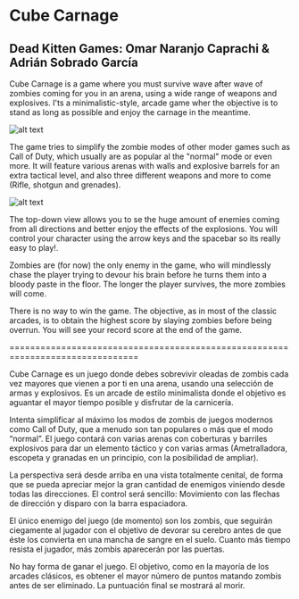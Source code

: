 # Cube Carnage

## Dead Kitten Games: Omar Naranjo Caprachi & Adrián Sobrado García

Cube Carnage is a game where you must survive wave after wave of zombies
coming for you in an arena, using a wide range of weapons and explosives.
I'ts a minimalistic-style, arcade game wher the objective is to stand
as long as possible and enjoy the carnage in the meantime.

![alt text](img/zombie.png")

The game tries to simplify the zombie modes of other moder games such as
Call of Duty, which usually are as popular al the "normal" mode or even more.
It will feature various arenas with walls and explosive barrels for an
extra tactical level, and also three different weapons and more to come
(Rifle, shotgun and grenades).

![alt text](img/pj.png")

The top-down view allows you to se the huge amount of enemies coming from
all directions and better enjoy the effects of the explosions. You will 
control your character using the arrow keys and the spacebar so its
really easy to play!.

Zombies are (for now) the only enemy in the game, who will mindlessly chase
the player trying to devour his brain before he turns them into a bloody
paste in the floor. The longer the player survives, the more zombies will come.

There is no way to win the game. The objective, as in most of the classic
arcades, is to obtain the highest score by slaying zombies before being
overrun. You will see your record score at the end of the game.

===============================================================================

Cube Carnage es un juego donde debes sobrevivir oleadas de zombis cada 
vez mayores que vienen a por ti en una arena, usando una selección de 
armas y explosivos. Es un arcade de estilo minimalista donde el objetivo
es aguantar el mayor tiempo posible y disfrutar de la carnicería.

Intenta simplificar al máximo los modos de zombis de juegos modernos
como Call of Duty, que a menudo son tan populares o más que el modo
“normal”. El juego contará con varias arenas con coberturas y barriles 
explosivos para dar un elemento táctico y con varias armas (Ametralladora, 
escopeta y granadas en un principio, con la posibilidad de ampliar).

La perspectiva será desde arriba en una vista totalmente cenital, de forma
que se pueda apreciar mejor la gran cantidad de enemigos viniendo desde todas
las direcciones. El control será sencillo: Movimiento con las flechas de 
dirección y disparo con la barra espaciadora.

El único enemigo del juego (de momento) son los zombis, que seguirán 
ciegamente al jugador con el objetivo de devorar su cerebro antes de que éste
los convierta en una mancha de sangre en el suelo. Cuanto más tiempo resista 
el jugador, más zombis aparecerán por las puertas.

No hay forma de ganar el juego. El objetivo, como en la mayoría de los arcades
clásicos, es obtener el mayor número de puntos matando zombis antes de ser 
eliminado. La puntuación final se mostrará al morir.